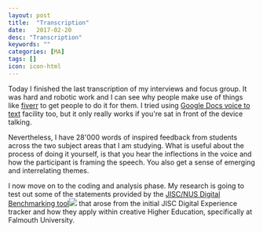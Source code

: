 ```yaml
---
layout: post
title:  "Transcription"
date:   2017-02-20
desc: "Transcription"
keywords: ""
categories: [MA]
tags: []
icon: icon-html
---
```

Today I finished the last transcription of my interviews and focus group. It was hard and robotic work and I can see why people make use of things like [fiverr](fiverr.com) to get people to do it for them. I tried using [Google Docs voice to text](https://support.google.com/docs/answer/4492226?hl=en) facility too, but it only really works if you're sat in front of the device talking.

Nevertheless, I have 28'000 words of inspired feedback from students across the two subject areas that I am studying. What is useful about the process of doing it yourself, is that you hear the inflections in the voice and how the participant is framing the speech. You also get a sense of emerging and interrelating themes.

I now move on to the coding and analysis phase. My research is going to test out some of the statements provided by the [JISC/NUS Digital Benchmarking tool](http://repository.jisc.ac.uk/6140/1/Jisc_NUS_student_experience_benchmarking_tool.pdf)[![](chrome-extension://gmpljdlgcdkljlppaekciacdmdlhfeon/images/beside-link-icon.svg)](https://docs.google.com/viewer?url=http%3A%2F%2Frepository.jisc.ac.uk%2F6140%2F1%2FJisc_NUS_student_experience_benchmarking_tool.pdf&embedded=true&chrome=false&dov=1 "View this pdf file") that arose from the initial JISC Digital Experience tracker and how they apply within creative Higher Education, specifically at Falmouth University.

